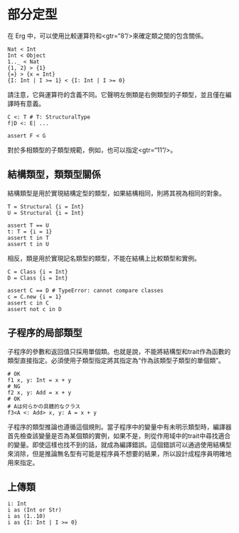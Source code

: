 # 部分定型

在 Erg 中，可以使用比較運算符和<gtr=“8”/>來確定類之間的包含關係。


```erg
Nat < Int
Int < Object
1.._ < Nat
{1, 2} > {1}
{=} > {x = Int}
{I: Int | I >= 1} < {I: Int | I >= 0}
```

請注意，它與運算符的含義不同。它聲明左側類是右側類型的子類型，並且僅在編譯時有意義。


```erg
C <: T # T: StructuralType
f|D <: E| ...

assert F < G
```

對於多相類型的子類型規範，例如，也可以指定<gtr=“11”/>。

## 結構類型，類類型關係

結構類型是用於實現結構定型的類型，如果結構相同，則將其視為相同的對象。


```erg
T = Structural {i = Int}
U = Structural {i = Int}

assert T == U
t: T = {i = 1}
assert t in T
assert t in U
```

相反，類是用於實現記名類型的類型，不能在結構上比較類型和實例。


```erg
C = Class {i = Int}
D = Class {i = Int}

assert C == D # TypeError: cannot compare classes
c = C.new {i = 1}
assert c in C
assert not c in D
```

## 子程序的局部類型

子程序的參數和返回值只採用單個類。也就是說，不能將結構型和trait作為函數的類型直接指定。必須使用子類型指定將其指定為“作為該類型子類型的單個類”。


```erg
# OK
f1 x, y: Int = x + y
# NG
f2 x, y: Add = x + y
# OK
# Aは何らかの具體的なクラス
f3<A <: Add> x, y: A = x + y
```

子程序的類型推論也遵循這個規則。當子程序中的變量中有未明示類型時，編譯器首先檢查該變量是否為某個類的實例，如果不是，則從作用域中的trait中尋找適合的變量。即使這樣也找不到的話，就成為編譯錯誤。這個錯誤可以通過使用結構型來消除，但是推論無名型有可能是程序員不想要的結果，所以設計成程序員明確地用來指定。

## 上傳類


```erg
i: Int
i as (Int or Str)
i as (1..10)
i as {I: Int | I >= 0}
```